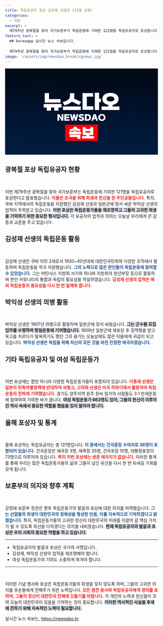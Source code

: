 ```yaml
---
title: 독립유공자 포상 김성재 선생과 121명 선정!
categories:
  - 국방
excerpt: >
  제79주년 광복절을 맞아 국가보훈부가 독립운동에 기여한 121명을 독립유공자로 포상합니다. 쿠바에서 활동한 김성재 선생과 박익성 선생을 포함해 다양한 지역의 독립운동가들이 그 명단에 오릅니다. 과거의 희생을 기리며 대한민국의 미래를 이끌기 위한 포상이 이어집니다.
feature_text: >
  ## koreaapp 실시간 뉴스 속보입니다.

  제79주년 광복절을 맞아 국가보훈부가 독립운동에 기여한 121명을 독립유공자로 포상합니다. 쿠바에서 활동한 김성재 선생과 박익성 선생을 포함해 다양한 지역의 독립운동가들이 그 명단에 오릅니다. 과거의 희생을 기리며 대한민국의 미래를 이끌기 위한 포상이 이어집니다.
image: '/assets/img/newsdao_breakingnews.jpg'
---
```


<p><img src="/assets/img/newsdao_breakingnews.jpg" alt="koreaapp 속보" /></p>

<h2 data-ke-size="size26">광복절 포상 독립유공자 현황</h2>

<p data-ke-size="size16">&nbsp;</p>

<p>이번 제79주년 광복절을 맞아 국가보훈부는 독립운동에 기여한 121명을 독립유공자로 포상한다고 발표했습니다. <b><span style="color: #ee2323;">이들은 조국을 위해 희생과 헌신을 한 주인공들입니다.</span></b> 특히, 쿠바 지역에서의 독립운동을 지원했던 김성재 선생과 일본군에 맞서 싸운 박익성 선생의 업적이 주목받고 있습니다. <b><span style="background-color: #21538527;">이번 포상은 독립운동가들을 재조명하고 그들의 고귀한 희생을 기억하기 위한 중요한 행사입니다.</span></b> 각 유공자의 업적과 의의는 오늘날 우리에게 큰 감동과 교훈을 주고 있습니다.</p>

<h2 data-ke-size="size26">김성재 선생의 독립운동 활동</h2>

<p data-ke-size="size16">&nbsp;</p>

<p>김성재 선생은 쿠바 이민 2세로서 1930~40년대에 대한인국민회와 다양한 조직에서 활동하며 독립운동을 적극 지원했습니다. <b><span style="color: #1a5490;">그의 노력으로 많은 한인들이 독립운동에 참여할 수 있었습니다.</span></b> 그는 마탄사스 지방회 서기와 하나바 지방회의 청년부장 등으로 활동하며 한인 커뮤니티의 통합과 독립의 필요성을 역설하였습니다. <b><span style="color: #ee2323;">김성재 선생의 업적은 해외 독립운동의 중요성을 다시 한 번 일깨워 줍니다.</span></b></p>

<h2 data-ke-size="size26">박익성 선생의 의병 활동</h2>

<p data-ke-size="size16">&nbsp;</p>

<p>박익성 선생은 1907년 의병으로 활동하며 일본군에 맞서 싸웠습니다. <b><span style="background-color: #21538527;">그는 군수품 모집 임무를 수행하며 항일운동에 기여했습니다.</span></b> 1909년 일본군에 체포된 후 징역형을 받고 옥고를 치르다가 탈옥하기도 했던 그의 용기는 오늘날에도 많은 이들에게 귀감이 되고 있습니다. <b><span style="color: #1a5490;">박익성 선생은 독립을 위해 자신의 모든 것을 바친 진정한 애국자였습니다.</span></b></p>

<h2 data-ke-size="size26">기타 독립유공자 및 여성 독립운동가</h2>

<p data-ke-size="size16">&nbsp;</p>

<p>이번 포상에는 뿐만 아니라 다양한 독립운동가들이 포함되어 있습니다. <b><span style="color: #ee2323;">이종세 선생은 일본의 민족차별정책에 반대하여 싸웠고, 고덕화 선생은 미국 하와이에서 활동하며 독립운동의 전파에 기여했습니다.</span></b> 경기도 양주지역 원주 원씨 일가의 사람들도 3·1 만세운동에 참여하여 기여한 바가 큽니다. <b><span style="background-color: #21538527;">여성 독립운동가 663명도 있어, 그들의 헌신이 이루어진 역사 속에서 중요한 역할을 했음을 잊지 말아야 합니다.</span></b></p>

<h2 data-ke-size="size26">올해 포상자 및 통계</h2>

<p data-ke-size="size16">&nbsp;</p>

<p>올해 포상하는 독립유공자는 총 121명입니다. <b><span style="color: #1a5490;">이 중에서는 건국훈장 수여자로 38명이 포함되어 있습니다.</span></b> 건국훈장은 애국장 3명, 애족장 35명, 건국포장 10명, 대통령표창이 73명으로 이루어져 있습니다. <b><span style="color: #ee2323;">특히 이번 포상에는 생존 애국지가 없습니다.</span></b> 이러한 통계를 통해 우리는 많은 독립운동가들의 삶과 그들이 남긴 유산을 다시 한 번 되새길 기회를 갖게 됩니다.</p>

<h2 data-ke-size="size26">보훈부의 의지와 향후 계획</h2>

<p data-ke-size="size16">&nbsp;</p>

<p>강정애 보훈부 장관은 향후 독립운동가의 발굴과 포상에 대한 의지를 피력했습니다. <b><span style="color: #1a5490;">그는 선열들의 희생이 대한민국의 정체성을 형성한 만큼, 이를 지속적으로 기억하겠다고 밝혔습니다.</span></b> 특히, 독립운동가들의 고귀한 정신이 대한민국의 미래를 이끌어 갈 핵심 가치가 될 수 있도록 최선을 다하겠다는 의지를 내비쳤습니다. <b><span style="background-color: #21538527;">현재 독립유공자의 발굴과 포상은 우리 사회의 중요한 역할을 하고 있습니다.</span></b></p>

<hr>

<ul>
    <li>독립유공자의 발굴과 포상은 국가의 사명입니다.</li>
    <li>김성재, 박익성 선생의 업적을 재조명해야 합니다.</li>
    <li>여성 독립운동가의 기여도 소중하게 여겨야 합니다.</li>
</ul>

<hr>

<p data-ke-size="size16">&nbsp;</p>

<p>이러한 기념 행사와 포상은 독립운동가들의 희생을 잊지 않도록 하며, 그들의 고귀한 의지를 후손들에게 전해주기 위한 노력입니다. <b><span style="color: #ee2323;">모든 참전 용사와 독립유공자에게 경의를 표하며, 그들의 정신이 대한민국 전체에 깃들기를 바랍니다.</span></b> 각 개인의 노력과 헌신들이 모여 오늘의 대한민국이 있음을 기억하는 것이 중요합니다. <b><span style="background-color: #21538527;">이러한 역사적인 사실을 후세에 전하기 위해 지속적인 노력이 필요합니다.</span></b></p>
실시간 뉴스 속보는, <a href="https://newsdao.kr" rel="dofollow">https://newsdao.kr</a>


